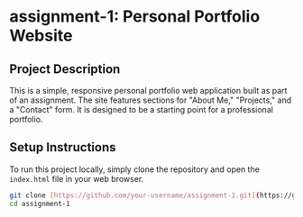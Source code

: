 # assignment-1: Personal Portfolio Website

## Project Description
This is a simple, responsive personal portfolio web application built as part of an assignment. The site features sections for "About Me," "Projects," and a "Contact" form. It is designed to be a starting point for a professional portfolio.

## Setup Instructions
To run this project locally, simply clone the repository and open the `index.html` file in your web browser.

```bash
git clone [https://github.com/your-username/assignment-1.git](https://github.com/your-username/assignment-1.git)
cd assignment-1
